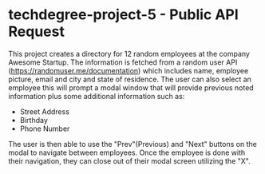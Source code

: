 # techdegree-project-5 - Public API Request

This project creates a directory for 12 random employees at the company Awesome Startup. The information is fetched from a random user API (https://randomuser.me/documentation) 
which includes name, employee picture, email and city and state of residence. The user can also select an employee this will prompt a modal window that will provide previous noted information plus some additional
information such as:

- Street Address
- Birthday
- Phone Number

The user is then able to use the "Prev"(Previous) and "Next" buttons on the modal to navigate between employees. Once the employee is done with their navigation, they can close out of 
their modal screen utilizing the "X".
